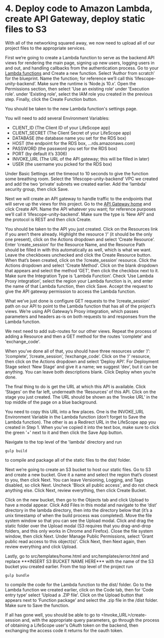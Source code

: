 # 4. Deploy code to Amazon Lambda, create API Gateway, deploy static files to S3
With all of the networking squared away, we now need to upload all of our project files to the appropriate services.

First we’re going to create a Lambda function to serve as the backend API views for rendering the main page, signing up new users, logging users in and out, and handling callbacks from the authentication process.
Go to your [Lambda functions](https://console.aws.amazon.com/lambda/home#/functions?display=list) and Create a new function.
Select ‘Author from scratch’ for the blueprint.
Name the function; for reference we’ll call this ‘lifescope-unity-backend’.
Make sure the runtime is ‘Node.js 10.x’.
Open the Permissions section, then select 'Use an existing role' under 'Execution role'.
under 'Existing role', select the IAM role you created in the previous step.
Finally, click the Create Function button.

You should be taken to the new Lambda function's settings page.

You will need to add several Environment Variables:

* CLIENT_ID (The Client ID of your LifeScope app)
* CLIENT_SECRET (The Client Secret of your LifeScope app)
* DATABASE (the database name you set for the RDS box)
* HOST (the endpoint for the RDS box, <Box name>.<ID>.<Region>.rds.amazonaws.com)
* PASSWORD (the password you set for the RDS box)
* PORT (by default it’s 3306)
* INVOKE_URL (The URL of the API gateway; this will be filled in later)
* USER (the username you picked for the RDS box)

Under Basic Settings set the timeout to 10 seconds to give the function some breathing room.
Select the ‘lifescope-unity-backend’ VPC we created and add the two ‘private’ subnets we created earlier.
Add the ‘lambda’ security group, then click Save.

Next we will create an API gateway to handle traffic to the endpoints that will serve up the views for this project.
Go to the [API Gateway home](https://console.aws.amazon.com/apigateway/home) and click Create API.
Name the API whatever you want; for reference purposes we’ll call it ‘lifescope-unity-backend’.
Make sure the type is ‘New API’ and the protocol is REST and then click Create.

You should be taken to the API you just created.
Click on the Resources link if you aren’t there already.
Highlight the resource ‘/’ (it should be the only one present), click on the Actions dropdown and select ‘Create Resource’.
Enter ‘create_session’ for the Resource Name, and the Resource Path should be filled in with this automatically as well, which is what we want.
Leave the checkboxes unchecked and click the Create Resource button.
When that’s been created, click on the ‘/create_session’ resource.
Click the Actions dropdown and select 'Create Method'.
Click on the blank dropdown that appears and select the method ‘GET’, then click the checkbox next to it.
Make sure the Integration Type is ‘Lambda Function’.
Check ‘Use Lambda Proxy integration’, select the region your Lambda function is in, and enter the name of that Lambda function, then click Save.
Accept the request to give the API gateway permission to access the Lambda function.

What we’ve just done is configure GET requests to the ‘/create_session’ path on our API to point to the Lambda function that has all of the project’s views.
We’re using API Gateway’s Proxy integration, which passes parameters and headers as-is on both requests to and responses from the Lambda function.

We next need to add sub-routes for our other views.
Repeat the process of adding a Resource and then a GET method for the routes 'complete' and 'exchange_code'.

When you’ve done all of that, you should have three resources under ‘/’: ‘/complete’, ‘/create_session’, ‘/exchange_code’.
Click on the ‘/’ resource, then click on the Actions dropdown and select ‘Deploy API’.
For Deployment Stage select ‘New Stage’ and give it a name; we suggest ‘dev’, but it can be anything.
You can leave both descriptions blank.
Click Deploy when you’re done.

The final thing to do is get the URL at which this API is available.
Click ‘Stages’ on the far left, underneath the ‘Resources’ of this API.
Click on the stage you just created.
The URL should be shown as the ‘Invoke URL’ in the top middle of the page on a blue background.

You need to copy this URL into a few places.
One is the INVOKE_URL Environment Variable in the Lambda function (don’t forget to Save the Lambda function).
The other is as a Redirect URL in the LifeScope app you created in Step 1.
When you've copied it into the text box, make sure to click the green '+' next to it and then click the Save App button.

Navigate to the top level of the 'lambda' directory and run

```
gulp build
```

to compile and package all of the static files to the dist/ folder.

Next we’re going to create an S3 bucket to host our static files.
Go to S3 and create a new bucket.
Give it a name and select the region that’s closest to you, then click Next.
You can leave Versioning, Logging, and Tags disabled, so click Next.
Uncheck 'Block all public access', and do not check anything else.
Click Next, review everything, then click Create Bucket.

Click on the new bucket, then go to the Objects tab and click Upload to have a modal appear.
Click Add Files in this modal and navigate to the ‘dist’ directory in the lambda directory, then into the directory below that (it’s a unix timestamp of when the build process was completed).
Move the file system window so that you can see the Upload modal.
Click and drag the static folder over the Upload modal (S3 requires that you drag-and-drop folders, and this only works in Chrome and Firefox).
Close the file system window, then click Next.
Under Manage Public Permissions, select 'Grant public read access to this object(s)'.
Click Next, then Next again, then review everything and click Upload.

Lastly, go to src/templates/home.html and src/templates/error.html and replace \*\*\*INSERT S3 BUCKET NAME HERE\*\*\* with the name of the S3 bucket you created earlier.
From the top level of the project run

```
gulp bundle
```

to compile the code for the Lambda function to the dist/ folder.
Go to the Lambda function we created earlier, click on the Code tab, then for ‘Code entry type’ select ‘Upload a .ZIP file’.
Click on the Upload button that appears next to ‘Function package’ and select the .zip file in the /dist folder.
Make sure to Save the function.

If all has gone well, you should be able to go to <Invoke_URL>/create-session and, with the appropriate query parameters,
go through the process of obtaining a LifeScope user's OAuth token on the backend, then exchanging the access code it
returns for the oauth token.